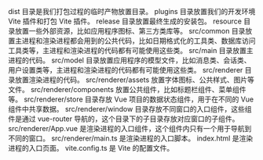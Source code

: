 dist 目录是我们打包过程的临时产物放置目录。
plugins 目录放置我们的开发环境 Vite 插件和打包 Vite 插件。
release 目录放置最终生成的安装包。
resource 目录放置一些外部资源，比如应用程序图标、第三方类库等。
src/common 目录放置主进程和渲染进程都会用到的公共代码，比如日期格式化的工具类、数据库访问工具类等，主进程和渲染进程的代码都有可能使用这些类。
src/main 目录放置主进程的代码。
src/model 目录放置应用程序的模型文件，比如消息类、会话类、用户设置类等，主进程和渲染进程的代码都有可能使用这些类。
src/renderer 目录放置渲染进程的代码。
src/renderer/assets 放置字体图标、公共样式、图片等文件。
src/renderer/components 放置公共组件，比如标题栏组件、菜单组件等。
src/renderer/store 目录存放 Vue 项目的数据状态组件，用于在不同的 Vue 组件中共享数据。
src/renderer/window 目录存放不同窗口的入口组件，这些组件是通过 vue-router 导航的，这个目录下的子目录存放对应窗口的子组件。
src/renderer/App.vue 是渲染进程的入口组件，这个组件内只有一个用于导航到不同的窗口。
src/renderer/main.ts 是渲染进程的入口脚本。
index.html 是渲染进程的入口页面。
vite.config.ts 是 Vite 的配置文件。
